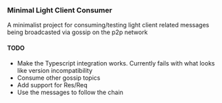 ### Minimal Light Client Consumer

A minimalist project for consuming/testing light client related messages being broadcasted via gossip on the p2p network

#### TODO
- Make the Typescript integration works. Currently fails with what looks like version incompatibility 
- Consume other gossip topics
- Add support for Res/Req
- Use the messages to follow the chain